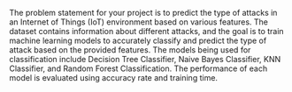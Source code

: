 The problem statement for your project is to predict the type of attacks in an Internet of Things (IoT) environment based on various features. The dataset contains information about different attacks, and the goal is to train machine learning models to accurately classify and predict the type of attack based on the provided features. The models being used for classification include Decision Tree Classifier, Naive Bayes Classifier, KNN Classifier, and Random Forest Classification. The performance of each model is evaluated using accuracy rate and training time.
